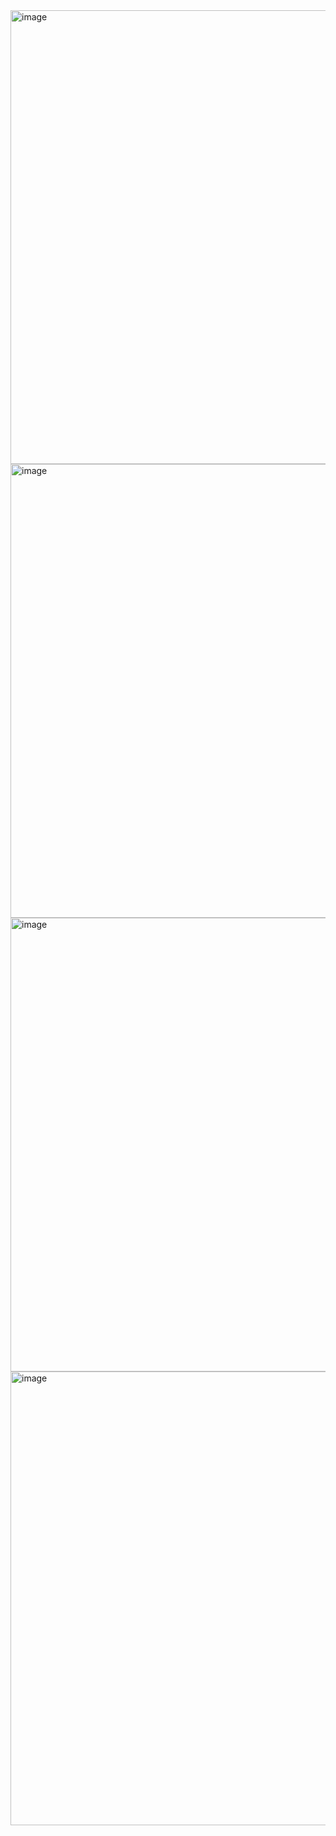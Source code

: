 <img width="726" alt="image" src="https://user-images.githubusercontent.com/37501487/233266363-cb0eb3da-1b77-47cb-96fd-85910b769271.png">

<img width="726" alt="image" src="https://user-images.githubusercontent.com/37501487/233266429-5caf4093-9bdf-4905-906c-6e898f37a828.png">

<img width="726" alt="image" src="https://user-images.githubusercontent.com/37501487/233266480-5a75bbe1-e7b8-4ade-893a-ac0fb8f9f29e.png">

<img width="726" alt="image" src="https://user-images.githubusercontent.com/37501487/233266520-bf02d746-dafe-4123-b6f5-99fe8346ad48.png">

